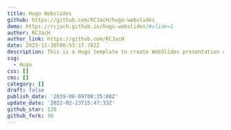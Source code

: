```yaml
---
title: Hugo Webslides
github: https://github.com/RCJacH/hugo-webslides
demo: https://rcjach.github.io/hugo-webslides/#slide=1
author: RCJacH
author_link: https://github.com/RCJacH
date: 2023-11-30T06:53:17.782Z
description: This is a Hugo template to create WebSlides presentation using markdown.
ssg:
  - Hugo
css: []
cms: []
category: []
draft: false
publish_date: '2019-08-09T08:35:08Z'
update_date: '2022-02-23T15:47:33Z'
github_star: 120
github_fork: 36
---
```

